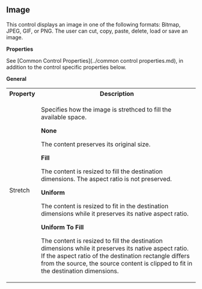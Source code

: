 ## Image

This control displays an image in one of the following formats: Bitmap, JPEG, GIF, or PNG. The user can cut, copy, paste, delete, load or save an image.

**Properties**

See [Common Control Properties](../common control properties.md), in addition to the control specific properties below.

**General**

<table style="WIDTH: 100%">

<tbody>

<tr>

<th>Property</th>

<th>Description</th>

</tr>

<tr>

<td>Stretch</td>

<td>

Specifies how the image is strethced to fill the available space.

**None**

The content preserves its original size.

**Fill**

The content is resized to fill the destination dimensions. The aspect ratio is not preserved.

**Uniform**

The content is resized to fit in the destination dimensions while it preserves its native aspect ratio.

**Uniform To Fill**

The content is resized to fill the destination dimensions while it preserves its native aspect ratio. If the aspect ratio of the destination rectangle differs from the source, the source content is clipped to fit in the destination dimensions.

</td>

</tr>

</tbody>

</table>